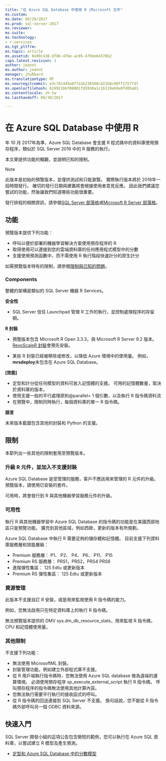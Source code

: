 ```yaml
---
title: "在 Azure SQL Database 中使用 R |Microsoft 文件"
ms.custom: 
ms.date: 09/29/2017
ms.prod: sql-server-2017
ms.reviewer: 
ms.suite: 
ms.technology:
- r-services
ms.tgt_pltfrm: 
ms.topic: article
ms.assetid: 0a90c438-d78b-47be-ac05-479de64378b2
caps.latest.revision: 1
author: jeannt
ms.author: jeannt
manager: jhubbard
ms.translationtype: MT
ms.sourcegitcommit: e3c781449a8f7a1b236508cd21b8c00ff175774f
ms.openlocfilehash: 619921bbf00801fd5930a1c1b110e69a9fd05a81
ms.contentlocale: zh-tw
ms.lasthandoff: 09/30/2017

---
```

# <a name="using-r-in-azure-sql-database"></a>在 Azure SQL Database 中使用 R

年 10 月 2017年為準，Azure SQL Database 會支援 R 程式碼中的資料庫使用預存程序，類似於 SQL Server 2016 中的 R 服務的執行。

本文章提供功能的概觀，並說明已知的限制。

> [!NOTE]
> 此版本是初始的預覽版本，並僅供測試和只能瀏覽。 實際執行版本將於 2018年一段時間發行。 確切的發行日期與建置將會根據使用者意見反應。 因此我們建議您嘗試的功能，然後讓我們知道哪些功能很重要。 
> 
> 發行排程的相關資訊，請參閱[SQL Server 部落格](https://blogs.technet.microsoft.com/dataplatforminsider/)或[Microsoft R Server 部落格](https://blogs.msdn.microsoft.com/rserver/)。

## <a name="features"></a>功能

預覽版本提供下列功能：

+ 呼叫以便於部署的機器學習解決方案使用預存程序的 R
+ 取得使用可以連接到您的雲端資料庫的任何應用程式模型中的分數
+ 支援使用預測函數中，而不需使用 R 執行階段快速計分的原生計分

如需預覽版本特有的限制，請參閱[限制與已知的問題](#bkmk_restrictions)。

### <a name="components"></a>Components

整體的架構是類似的 SQL Server 機器 R Services。

**安全性**

+ SQL Server 信任 Launchpad 管理 R 工作的執行，並控制處理程序的存留期。 

**R 封裝**

+ 預覽版本包含 Microsoft R Open 3.3.3，與 Microsoft R Server 9.2 版本。 [RevoScaleR 封裝](https://docs.microsoft.com/r-server/r-reference/revoscaler/revoscaler)會預先安裝。

+ 某些 R 封裝已經被移除或修改，以降低 Azure 環境中的使用量。 例如， **mrsdeploy**未包含在 Azure SQL Database。

**[效能]**

+ 定型和計分從任何模型的資料可放入記憶體的支援。  可用的記憶體數量，取決於資料庫的版本。 
+ 使用支援一般的平行處理原則@parallel= 1 個引數，以及執行 R 指令碼資料流 
+ 在預覽中，限制同時執行，每個資料庫的單一 R 指令碼。

**語言**

未來版本藍圖包含其他的封裝和 Python 的支援。

## <a name="restrictions"></a>限制

本節列出一些其他的限制套用至預覽版本。

### <a name="upgrading-r-components-and-adding-packages-not-supported"></a>升級 R 元件，並加入不支援封裝

Azure SQL Database 是受管理的服務，客戶不應該用來管理的 R 元件的升級。 預覽版本，請使用已安裝的套件。

可用時，將會發行到 R 與其他機器學習服務元件的升級。

### <a name="availability"></a>可用性

執行 R 與其他機器學習中 Azure SQL Database 的指令碼的功能是在美國西部地區只是預覽功能。 擴充到其他區域，例如西歐，更新的版本有所規劃。

Azure SQL Database 中執行 R 需要足夠的儲存體和記憶體。 目前支援下列資料庫服務層和效能層級：

+ Premium 服務層： P1、 P2、 P4、 P6、 P11、 P15 
+ Premium RS 服務層： PRS1，PRS2，PRS4 PRS6 
+ 進階彈性集區： 125 Edtu 或更新版本 
+ Premium RS 彈性集區： 125 Edtu 或更新版本 

### <a name="resource-management"></a>資源管理

此版本不支援自訂 R 安裝，或是用來監視使用 R 指令碼的能力。

例如，您無法啟用只在特定資料庫上的執行 R 指令碼。

無法預覽版本提供的 DMV sys.dm_db_resource_stats，用來監視 R 指令碼，CPU 和記憶體使用量。

### <a name="other-limitations"></a>其他限制

不支援下列功能： 

+ 無法使用 MicrosoftML 封裝。
+ 封裝管理功能，例如建立外部程式庫不支援。
+ 從 R 用戶端執行指令碼時，您無法使用 Azure SQL database 做為遠端的運算環境。 必須使用預存程序 sp_execute_external_script 執行 R 指令碼。 呼叫預存程序的指令碼無法使用其他計算內容。
+ 您無法執行需要平行執行的接收函式的呼叫。
+ 從 R 指令碼的回送連接到 SQL Server 不支援。 換句話說，您不能從 R 指令碼外部呼叫另一個 ODBC 資料來源。

## <a name="get-started"></a>快速入門

SQL Server 開發小組的這項公告包含簡短的範例，您可以執行在 Azure SQL 資料庫，以嘗試建立 R 模型及產生預測。

+ [定型和 Azure SQL Database 中的分數模型](https://blogs.msdn.microsoft.com/sqlserverstorageengine/2017/09/25/announcing-preview-of-machine-learning-services-with-r-support-in-azure-sql-database/)

